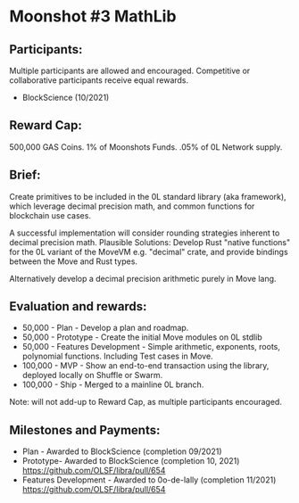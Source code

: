 # Moonshot #3 MathLib
## Participants:

Multiple participants are allowed and encouraged. Competitive or collaborative participants receive equal rewards.

- BlockScience (10/2021)

## Reward Cap:
500,000 GAS Coins. 1% of Moonshots Funds. .05% of 0L Network supply.

## Brief:
Create primitives to be included in the 0L standard library (aka framework), which leverage decimal precision math, and common functions for blockchain use cases.

A successful implementation will consider rounding strategies inherent to decimal precision math.
Plausible Solutions:
Develop Rust "native functions" for the 0L variant of the MoveVM e.g. "decimal" crate, and provide bindings between the Move and Rust types.

Alternatively develop a decimal precision arithmetic purely in Move lang.

## Evaluation and rewards:

- 50,000 - Plan - Develop a plan and roadmap.
- 50,000 - Prototype - Create the initial Move modules on 0L stdlib
- 50,000 - Features Development - Simple arithmetic, exponents, roots, polynomial functions. Including Test cases in Move.
- 100,000 - MVP - Show an end-to-end transaction using the library, deployed locally on Shuffle or Swarm. 
- 100,000 - Ship - Merged to a mainline 0L branch.

Note: will not add-up to Reward Cap, as multiple participants encouraged.

## Milestones and Payments:

- Plan - Awarded to BlockScience (completion 09/2021)
- Prototype- Awarded to BlockScience (completion 10, 2021) https://github.com/OLSF/libra/pull/654
- Features Development - Awarded to 0o-de-lally (completion 11/2021) https://github.com/OLSF/libra/pull/654

